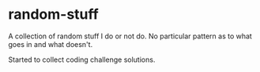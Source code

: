 # random-stuff

A collection of random stuff I do or not do. No particular pattern as to what goes in and what doesn't.

Started to collect coding challenge solutions.
